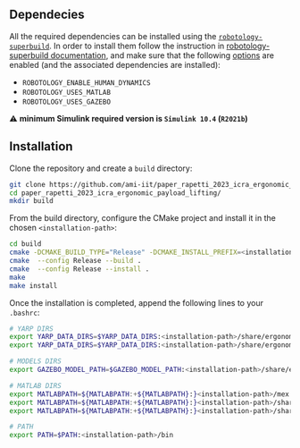 ## Dependecies
All the required dependencies can be installed using the [`robotology-superbuild`](https://github.com/robotology/robotology-superbuild).
In order to install them follow the instruction in [robotology-superbuild documentation](https://github.com/robotology/robotology-superbuild/tree/master#robotology-superbuild), and make sure that the following [options](https://github.com/robotology/robotology-superbuild/blob/master/doc/cmake-options.md#robotology-superbuild-cmake-options) are enabled (and the associated dependencies are installed):
- `ROBOTOLOGY_ENABLE_HUMAN_DYNAMICS`
- `ROBOTOLOGY_USES_MATLAB`
- `ROBOTOLOGY_USES_GAZEBO`

⚠️ **minimum Simulink required version is `Simulink 10.4` (`R2021b`)**

## Installation
Clone the repository and create a `build` directory:

~~~bash
git clone https://github.com/ami-iit/paper_rapetti_2023_icra_ergonomic_payload_lifting.git
cd paper_rapetti_2023_icra_ergonomic_payload_lifting/
mkdir build
~~~

From the build directory, configure the CMake project and install it in the chosen `<installation-path>`:

```bash
cd build
cmake -DCMAKE_BUILD_TYPE="Release" -DCMAKE_INSTALL_PREFIX=<installation-path> ..
cmake  --config Release --build .
cmake  --config Release --install . 
make
make install
```

Once the installation is completed, append the following lines to your `.bashrc`:

```bash
# YARP DIRS
export YARP_DATA_DIRS=$YARP_DATA_DIRS:<installation-path>/share/ergonomy-control
export YARP_DATA_DIRS=$YARP_DATA_DIRS:<installation-path>/share/ergonomy-control/robots

# MODELS DIRS
export GAZEBO_MODEL_PATH=$GAZEBO_MODEL_PATH:<installation-path>/share/ergonomy-control/robots

# MATLAB DIRS
export MATLABPATH=${MATLABPATH:+${MATLABPATH}:}<installation-path>/mex
export MATLABPATH=${MATLABPATH:+${MATLABPATH}:}<installation-path>/share/simulink-robot-state-library
export MATLABPATH=${MATLABPATH:+${MATLABPATH}:}<installation-path>/share/simulink-multi-body-library

# PATH
export PATH=$PATH:<installation-path>/bin
```
